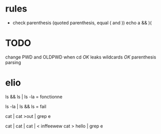 # rules
- check parenthesis (quoted parenthesis, equal ( and ))
echo a && )(

# TODO
change PWD and OLDPWD when cd *OK*
leaks wildcards *OK*
parenthesis parsing

# elio
ls && ls | ls -la = fonctionne

ls -la | ls && ls = fail

cat | cat >out | grep e

cat | cat | cat | < inffeewew cat > hello | grep e